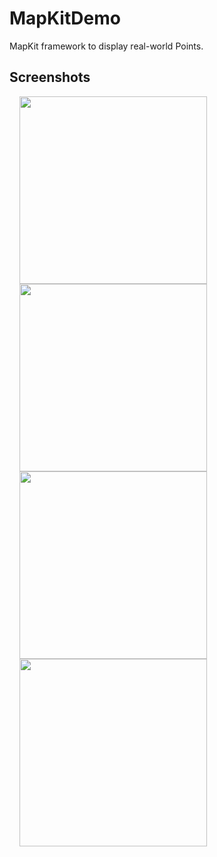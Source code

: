 # MapKitDemo
MapKit framework to display real-world Points.

## Screenshots
<img src="https://user-images.githubusercontent.com/40312017/69937379-a889ae00-1500-11ea-8f75-fc26f6443054.png" width="300"  align="left" hspace="16"> 
<img src="https://user-images.githubusercontent.com/40312017/69937381-aa537180-1500-11ea-8769-157641ac3e06.png" width="300"  align="left" hspace="16"> 
<img src="https://user-images.githubusercontent.com/40312017/69937387-acb5cb80-1500-11ea-8a6f-ccee649e5457.png" width="300"  align="left" hspace="16"> 
<img src="https://user-images.githubusercontent.com/40312017/69937390-afb0bc00-1500-11ea-9a52-62a6b4a4d6d7.png" width="300"  align="left" hspace="16"> 
 
